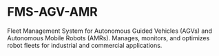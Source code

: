 # FMS-AGV-AMR
Fleet Management System for Autonomous Guided Vehicles (AGVs) and Autonomous Mobile Robots (AMRs). Manages, monitors, and optimizes robot fleets for industrial and commercial applications.
